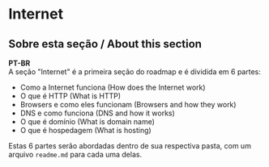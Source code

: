 # Internet
## Sobre esta seção / About this section

**PT-BR**  
A seção "Internet" é a primeira seção do roadmap e é dividida em 6 partes:
- Como a Internet funciona (How does the Internet work)
- O que é HTTP (What is HTTP)
- Browsers e como eles funcionam (Browsers and how they work)
- DNS e como funciona (DNS and how it works)
- O que é domínio (What is domain name)
- O que é hospedagem (What is hosting)

Estas 6 partes serão abordadas dentro de sua respectiva pasta, com um arquivo `readme.md` para cada uma delas. 